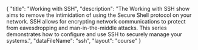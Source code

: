 {
	"title": "Working with SSH",
	"description": "The Working with SSH show aims to remove the intimidation of using the Secure Shell protocol on your network. SSH allows for encrypting network communications to protect from eavesdropping and man-in-the-middle attacks. This series demonstrates how to configure and use SSH to securely manage your systems.",
	"dataFileName": "ssh",
	"layout": "course"
}